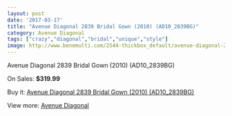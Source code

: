 ```yaml
---
layout: post
date: '2017-03-17'
title: "Avenue Diagonal 2839 Bridal Gown (2010) (AD10_2839BG)"
category: Avenue Diagonal
tags: ["crazy","diagonal","bridal","unique","style"]
image: http://www.benemulti.com/2544-thickbox_default/avenue-diagonal-2839-bridal-gown-2010-ad102839bg.jpg
---
```

Avenue Diagonal 2839 Bridal Gown (2010) (AD10_2839BG)

On Sales: **$319.99**
<a href="https://www.benemulti.com/en/avenue-diagonal/986-avenue-diagonal-2839-bridal-gown-2010-ad102839bg.html"><amp-img layout="responsive" width="600" height="600" src="//www.benemulti.com/2544-thickbox_default/avenue-diagonal-2839-bridal-gown-2010-ad102839bg.jpg" alt="Avenue Diagonal 2839 Bridal Gown (2010) (AD10_2839BG) 0" /></a>
<a href="https://www.benemulti.com/en/avenue-diagonal/986-avenue-diagonal-2839-bridal-gown-2010-ad102839bg.html"><amp-img layout="responsive" width="600" height="600" src="//www.benemulti.com/2546-thickbox_default/avenue-diagonal-2839-bridal-gown-2010-ad102839bg.jpg" alt="Avenue Diagonal 2839 Bridal Gown (2010) (AD10_2839BG) 1" /></a>
<a href="https://www.benemulti.com/en/avenue-diagonal/986-avenue-diagonal-2839-bridal-gown-2010-ad102839bg.html"><amp-img layout="responsive" width="600" height="600" src="//www.benemulti.com/2545-thickbox_default/avenue-diagonal-2839-bridal-gown-2010-ad102839bg.jpg" alt="Avenue Diagonal 2839 Bridal Gown (2010) (AD10_2839BG) 2" /></a>

Buy it: [Avenue Diagonal 2839 Bridal Gown (2010) (AD10_2839BG)](https://www.benemulti.com/en/avenue-diagonal/986-avenue-diagonal-2839-bridal-gown-2010-ad102839bg.html "Avenue Diagonal 2839 Bridal Gown (2010) (AD10_2839BG)")

View more: [Avenue Diagonal](https://www.benemulti.com/en/14-avenue-diagonal "Avenue Diagonal")